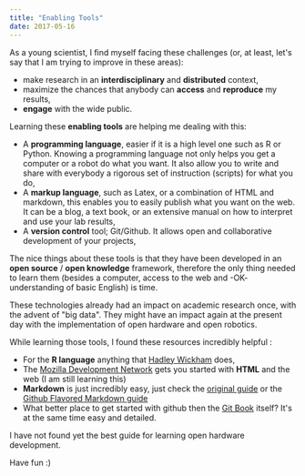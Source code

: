 ```yaml
---
title: "Enabling Tools"
date: 2017-05-16
---
```


As a young scientist, I find myself facing these challenges (or, at least,
let's say that I am trying to improve in these areas):

- make research in an **interdisciplinary** and **distributed** context,
- maximize the chances that anybody can **access** and **reproduce** my results,
- **engage** with the wide public.

Learning these **enabling tools** are helping me dealing with this:

- A **programming language**, easier if it is a high level one such as R or Python. Knowing a programming language not only helps you get a computer or a robot do what you want. It also allow you to write and share with everybody a rigorous set of instruction (scripts) for what you do,
- A **markup language**, such as Latex, or a combination of HTML and markdown, this enables you to easily publish what you want on the web. It can be a blog, a text book, or an extensive manual on how to interpret and use your lab results,
- A **version control** tool; Git/Github. It allows open and collaborative development of your projects,

The nice things about these tools is that they have been developed in an **open
source** / **open knowledge** framework, therefore the only thing needed to
learn them (besides a computer, access to the web and -OK- understanding of basic English) is time.

These technologies already had an impact on academic research once, with
the advent of "big data". They might have an impact again at the present day with the implementation of open hardware and open robotics.

While learning those tools, I found these resources incredibly helpful :

- For the **R language** anything that [Hadley Wickham](http://hadley.nz/) does,
- The [Mozilla Development Network](https://developer.mozilla.org/en-US/docs/Learn/Getting_started_with_the_web) gets you started with **HTML** and the web (I am still learning this)
- **Markdown** is just incredibly easy, just check the [original guide](http://daringfireball.net/projects/markdown/) or the [Github Flavored Markdown guide](https://guides.github.com/features/mastering-markdown/)
- What better place to get started with github then the [Git Book](https://git-scm.com/book/en/v2) itself? It's at the same time easy and detailed.

I have not found yet the best guide for learning open hardware development.

Have fun :)
